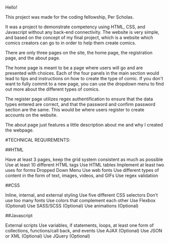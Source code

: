 Hello!

This project was made for the coding fellowship, Per Scholas.

It was a project to demonstrate competency using HTML, CSS, and Javascript without any back-end connectivity. The website is very simple, and based on the concept of my final project, which is a website which comics creators can go to in order to help them create comics. 

There are only three pages on the site, the home page, the registration page, and the about page.

The home page is meant to be a page where users will go and are presented with choices. Each of the four panels in the main section would lead to tips and instructions on how to create the type of comic. If you don't want to fully commit to a new page, you can use the dropdown menu to find out more about the different types of comics.

The register page utilizes regex authentification to ensure that the data types entered are correct, and that the password and confirm password section are the same. This would be where users register to create accounts on the website.

The about page just features a little description about me and why I created the webpage.

#TECHNICAL REQUIREMENTS:

##HTML

Have at least 3 pages, keep the grid system consistent as much as possible
Use at least 10 different HTML tags
Use HTML tables
Implement at least two uses for forms
Dropped Down Menu 
Use web fonts
Use different types of content in the form of text, images, videos, and GIFs
Use regex validation

##CSS

Inline, internal, and external styling
Use five different CSS selectors
Don’t use too many fonts
Use colors that complement each other
Use Flexbox (Optional)
Use SASS/SCSS (Optional)
Use animations (Optional)


##Javascript

External scripts
Use variables, if statements, loops, at least one form of collections, functions/call back, and events
Use AJAX (Optional) 
Use JSON or XML (Optional)
Use JQuery (Optional)